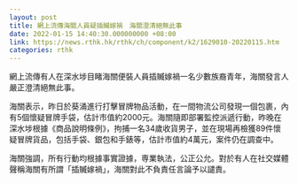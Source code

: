 ```yaml
---
layout: post
title: 網上流傳海關人員疑插贓嫁禍　海關澄清絕無此事
date: 2022-01-15 14:40:30.000000000 +08:00
link: https://news.rthk.hk/rthk/ch/component/k2/1629010-20220115.htm
categories: rthk
---
```


網上流傳有人在深水埗目睹海關便裝人員插贓嫁禍一名少數族裔青年，海關發言人嚴正澄清絕無此事。

海關表示，昨日於葵涌進行打擊冒牌物品活動，在一間物流公司發現一個包裹，內有5個懷疑冒牌手袋，估計市值約2000元。海關隨即部署監控派遞行動，昨晚在深水埗根據《商品說明條例》，拘捕一名34歲收貨男子，並在現場再檢獲89件懷疑冒牌貨品，包括手袋、銀包和手錶等，估計市值約4萬元，案件仍在調查中。

海關強調，所有行動均根據事實證據，専業執法，公正公允。對於有人在社交媒體聲稱海關有所謂「插贓嫁禍」，海關對此不負責任言論予以譴責。
